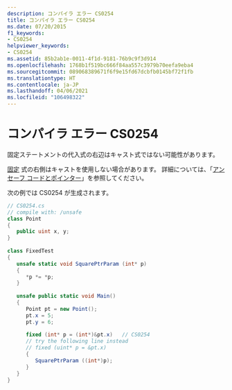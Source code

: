 ```yaml
---
description: コンパイラ エラー CS0254
title: コンパイラ エラー CS0254
ms.date: 07/20/2015
f1_keywords:
- CS0254
helpviewer_keywords:
- CS0254
ms.assetid: 85b2ab1e-0011-4f1d-9181-76b9c9f3d914
ms.openlocfilehash: 1768b1f519bc666f84aa557c3979b70eefa9eba4
ms.sourcegitcommit: 089068389671f6f9e15fd67dcbfb0145bf72f1fb
ms.translationtype: HT
ms.contentlocale: ja-JP
ms.lasthandoff: 04/06/2021
ms.locfileid: "106498322"
---
```

# <a name="compiler-error-cs0254"></a>コンパイラ エラー CS0254

固定ステートメントの代入式の右辺はキャスト式ではない可能性があります。  
  
 [固定](../language-reference/keywords/fixed-statement.md) 式の右側はキャストを使用しない場合があります。 詳細については、「[アンセーフ コードとポインター](../language-reference/unsafe-code.md)」を参照してください。  
  
 次の例では CS0254 が生成されます。  
  
```csharp  
// CS0254.cs  
// compile with: /unsafe  
class Point  
{  
   public uint x, y;  
}  
  
class FixedTest  
{  
   unsafe static void SquarePtrParam (int* p)  
   {  
      *p *= *p;  
   }  
  
   unsafe public static void Main()  
   {  
      Point pt = new Point();  
      pt.x = 5;  
      pt.y = 6;  
  
      fixed (int* p = (int*)&pt.x)   // CS0254  
      // try the following line instead  
      // fixed (uint* p = &pt.x)  
      {  
         SquarePtrParam ((int*)p);  
      }  
   }  
}  
```
